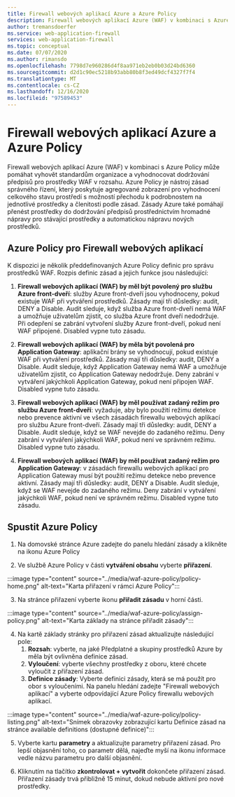 ```yaml
---
title: Firewall webových aplikací Azure a Azure Policy
description: Firewall webových aplikací Azure (WAF) v kombinaci s Azure Policy může pomáhat vyhovět podnikovým standardům a vyhodnocovat dodržování předpisů pro prostředky WAF v rozsahu.
author: tremansdoerfer
ms.service: web-application-firewall
services: web-application-firewall
ms.topic: conceptual
ms.date: 07/07/2020
ms.author: rimansdo
ms.openlocfilehash: 7798d7e960286d4f8aa971eb2eb0b03d24bd6360
ms.sourcegitcommit: d2d1c90ec5218b93abb80b8f3ed49dcf4327f7f4
ms.translationtype: MT
ms.contentlocale: cs-CZ
ms.lasthandoff: 12/16/2020
ms.locfileid: "97589453"
---
```

# <a name="azure-web-application-firewall-and-azure-policy"></a>Firewall webových aplikací Azure a Azure Policy

Firewall webových aplikací Azure (WAF) v kombinaci s Azure Policy může pomáhat vyhovět standardům organizace a vyhodnocovat dodržování předpisů pro prostředky WAF v rozsahu. Azure Policy je nástroj zásad správného řízení, který poskytuje agregované zobrazení pro vyhodnocení celkového stavu prostředí s možností přechodu k podrobnostem na jednotlivé prostředky a členitosti podle zásad. Zásady Azure také pomáhají přenést prostředky do dodržování předpisů prostřednictvím hromadné nápravy pro stávající prostředky a automatickou nápravu nových prostředků.

## <a name="azure-policy-for-web-application-firewall"></a>Azure Policy pro Firewall webových aplikací

K dispozici je několik předdefinovaných Azure Policy definic pro správu prostředků WAF. Rozpis definic zásad a jejich funkce jsou následující:

1. **Firewall webových aplikací (WAF) by měl být povolený pro službu Azure front-dveří**: služby Azure front-dveří jsou vyhodnoceny, pokud existuje WAF při vytváření prostředků. Zásady mají tři důsledky: audit, DENY a Disable. Audit sleduje, když služba Azure front-dveří nemá WAF a umožňuje uživatelům zjistit, co služba Azure front dveří nedodržuje. Při odepření se zabrání vytvoření služby Azure front-dveří, pokud není WAF připojené. Disabled vypne tuto zásadu.

2. **Firewall webových aplikací (WAF) by měla být povolená pro Application Gateway**: aplikační brány se vyhodnocují, pokud existuje WAF při vytváření prostředků. Zásady mají tři důsledky: audit, DENY a Disable. Audit sleduje, když Application Gateway nemá WAF a umožňuje uživatelům zjistit, co Application Gateway nedodržuje. Deny zabrání v vytváření jakýchkoli Application Gateway, pokud není připojen WAF. Disabled vypne tuto zásadu.

3. **Firewall webových aplikací (WAF) by měl používat zadaný režim pro službu Azure front-dveří**: vyžaduje, aby bylo použití režimu detekce nebo prevence aktivní ve všech zásadách firewallu webových aplikací pro službu Azure front-dveří. Zásady mají tři důsledky: audit, DENY a Disable. Audit sleduje, když se WAF nevejde do zadaného režimu. Deny zabrání v vytváření jakýchkoli WAF, pokud není ve správném režimu. Disabled vypne tuto zásadu.

4. **Firewall webových aplikací (WAF) by měl používat zadaný režim pro Application Gateway**: v zásadách firewallu webových aplikací pro Application Gateway musí být použití režimu detekce nebo prevence aktivní. Zásady mají tři důsledky: audit, DENY a Disable. Audit sleduje, když se WAF nevejde do zadaného režimu. Deny zabrání v vytváření jakýchkoli WAF, pokud není ve správném režimu. Disabled vypne tuto zásadu.

## <a name="launch-an-azure-policy"></a>Spustit Azure Policy

1.  Na domovské stránce Azure zadejte do panelu hledání zásady a klikněte na ikonu Azure Policy

2.  Ve službě Azure Policy v části **vytváření obsahu** vyberte **přiřazení**.

:::image type="content" source="../media/waf-azure-policy/policy-home.png" alt-text="Karta přiřazení v rámci Azure Policy":::

3.  Na stránce přiřazení vyberte ikonu **přiřadit zásadu** v horní části.

:::image type="content" source="../media/waf-azure-policy/assign-policy.png" alt-text="Karta základy na stránce přiřadit zásady":::

4.  Na kartě základy stránky pro přiřazení zásad aktualizujte následující pole:
    1.  **Rozsah**: vyberte, na jaké Předplatné a skupiny prostředků Azure by měla být ovlivněna definice zásad.
    2.  **Vyloučení**: vyberte všechny prostředky z oboru, které chcete vyloučit z přiřazení zásad.
    3.  **Definice zásady**: Vyberte definici zásady, která se má použít pro obor s vyloučeními. Na panelu hledání zadejte "Firewall webových aplikací" a vyberte odpovídající Azure Policy firewallu webových aplikací.

:::image type="content" source="../media/waf-azure-policy/policy-listing.png" alt-text="Snímek obrazovky zobrazující kartu Definice zásad na stránce available definitions (dostupné definice)":::

5.  Vyberte kartu **parametry** a aktualizujte parametry přiřazení zásad. Pro lepší objasnění toho, co parametr dělá, najeďte myší na ikonu informace vedle názvu parametru pro další objasnění.

6.  Kliknutím na tlačítko **zkontrolovat + vytvořit** dokončete přiřazení zásad. Přiřazení zásady trvá přibližně 15 minut, dokud nebude aktivní pro nové prostředky.
